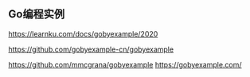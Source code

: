 Go编程实例
---


https://learnku.com/docs/gobyexample/2020

https://github.com/gobyexample-cn/gobyexample

https://github.com/mmcgrana/gobyexample   https://gobyexample.com/